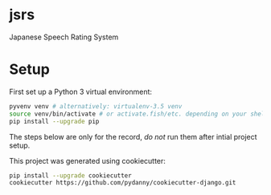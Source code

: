 # jsrs
Japanese Speech Rating System

# Setup

First set up a Python 3 virtual environment:

```bash
pyvenv venv # alternatively: virtualenv-3.5 venv
source venv/bin/activate # or activate.fish/etc. depending on your shell
pip install --upgrade pip
```

The steps below are only for the record, *do not* run them after intial project setup.

This project was generated using cookiecutter:

```bash
pip install --upgrade cookiecutter
cookiecutter https://github.com/pydanny/cookiecutter-django.git
```
